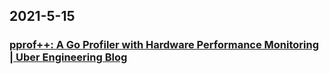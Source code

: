 
## 2021-5-15

### [pprof++: A Go Profiler with Hardware Performance Monitoring | Uber Engineering Blog](https://eng.uber.com/pprof-go-profiler/)